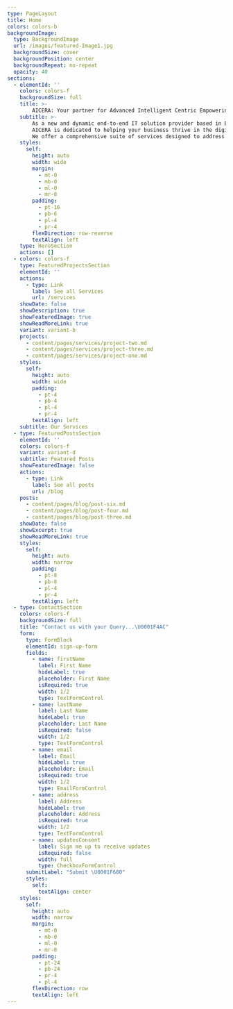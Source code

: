```yaml
---
type: PageLayout
title: Home
colors: colors-b
backgroundImage:
  type: BackgroundImage
  url: /images/featured-Image1.jpg
  backgroundSize: cover
  backgroundPosition: center
  backgroundRepeat: no-repeat
  opacity: 40
sections:
  - elementId: ''
    colors: colors-f
    backgroundSize: full
    title: >-
        AICERA: Your partner for Advanced Intelligent Centric Empowering Results-driven Approach to IT solutions.
    subtitle: >-
        As a new and dynamic end-to-end IT solution provider based in Bengaluru, India, 
        AICERA is dedicated to helping your business thrive in the digital age. 
        We offer a comprehensive suite of services designed to address all your IT needs.
    styles:
      self:
        height: auto
        width: wide
        margin:
          - mt-0
          - mb-0
          - ml-0
          - mr-0
        padding:
          - pt-16
          - pb-6
          - pl-4
          - pr-4
        flexDirection: row-reverse
        textAlign: left
    type: HeroSection
    actions: []
  - colors: colors-f
    type: FeaturedProjectsSection
    elementId: ''
    actions:
      - type: Link
        label: See all Services
        url: /services
    showDate: false
    showDescription: true
    showFeaturedImage: true
    showReadMoreLink: true
    variant: variant-b
    projects:
      - content/pages/services/project-two.md
      - content/pages/services/project-three.md
      - content/pages/services/project-one.md
    styles:
      self:
        height: auto
        width: wide
        padding:
          - pt-4
          - pb-4
          - pl-4
          - pr-4
        textAlign: left
    subtitle: Our Services
  - type: FeaturedPostsSection
    elementId: ''
    colors: colors-f
    variant: variant-d
    subtitle: Featured Posts
    showFeaturedImage: false
    actions:
      - type: Link
        label: See all posts
        url: /blog
    posts:
      - content/pages/blog/post-six.md
      - content/pages/blog/post-four.md
      - content/pages/blog/post-three.md
    showDate: false
    showExcerpt: true
    showReadMoreLink: true
    styles:
      self:
        height: auto
        width: narrow
        padding:
          - pt-8
          - pb-8
          - pl-4
          - pr-4
        textAlign: left
  - type: ContactSection
    colors: colors-f
    backgroundSize: full
    title: "Contact us with your Query...\U0001F4AC"
    form:
      type: FormBlock
      elementId: sign-up-form
      fields:
        - name: firstName
          label: First Name
          hideLabel: true
          placeholder: First Name
          isRequired: true
          width: 1/2
          type: TextFormControl
        - name: lastName
          label: Last Name
          hideLabel: true
          placeholder: Last Name
          isRequired: false
          width: 1/2
          type: TextFormControl
        - name: email
          label: Email
          hideLabel: true
          placeholder: Email
          isRequired: true
          width: 1/2
          type: EmailFormControl
        - name: address
          label: Address
          hideLabel: true
          placeholder: Address
          isRequired: true
          width: 1/2
          type: TextFormControl
        - name: updatesConsent
          label: Sign me up to receive updates
          isRequired: false
          width: full
          type: CheckboxFormControl
      submitLabel: "Submit \U0001F680"
      styles:
        self:
          textAlign: center
    styles:
      self:
        height: auto
        width: narrow
        margin:
          - mt-0
          - mb-0
          - ml-0
          - mr-0
        padding:
          - pt-24
          - pb-24
          - pr-4
          - pl-4
        flexDirection: row
        textAlign: left
---
```

